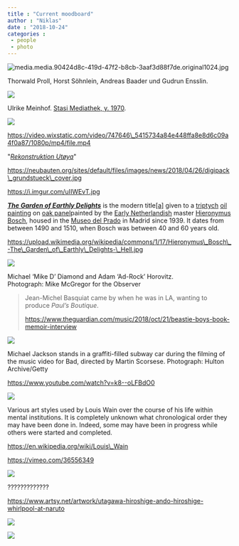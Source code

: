```yaml
---
title : "Current moodboard"
author : "Niklas"
date : "2018-10-24"
categories : 
 - people
 - photo
---
```


![media.media.90424d8c-419d-47f2-b8cb-3aaf3d88f7de.original1024.jpg](https://niklasblog.com/wp-content/media.media_.90424d8c-419d-47f2-b8cb-3aaf3d88f7de.original1024.jpg)

Thorwald Proll, Horst Söhnlein, Andreas Baader und Gudrun Ensslin.

![](https://niklasblog.com/wp-content/meinhof.jpg)

Ulrike Meinhof. [Stasi Mediathek, y. 1970](https://www.stasi-mediathek.de/medien/bildfahndung-zu-ulrike-meinhof/blatt/22/).

![](https://niklasblog.com/wp-content/9789170370922-500x793.jpg)

https://video.wixstatic.com/video/747646\_5415734a84e448ffa8e8d6c09a4f0a87/1080p/mp4/file.mp4

"_[Rekonstruktion Utøya](https://www.rekonstruktionutoya.se)_"

https://neubauten.org/sites/default/files/images/news/2018/04/26/digipack\_grundstueck\_cover.jpg

https://i.imgur.com/uIIWEvT.jpg

_**[The Garden of Earthly Delights](https://en.wikipedia.org/wiki/The_Garden_of_Earthly_Delights)**_ is the modern title[\[a\]](https://en.wikipedia.org/wiki/The_Garden_of_Earthly_Delights#cite_note-1) given to a [triptych](https://en.wikipedia.org/wiki/Triptych) [oil painting](https://en.wikipedia.org/wiki/Oil_painting) on [oak panel](https://en.wikipedia.org/wiki/Oak)painted by the [Early Netherlandish](https://en.wikipedia.org/wiki/Early_Netherlandish_painting) master [Hieronymus Bosch](https://en.wikipedia.org/wiki/Hieronymus_Bosch), housed in the [Museo del Prado](https://en.wikipedia.org/wiki/Museo_del_Prado) in Madrid since 1939. It dates from between 1490 and 1510, when Bosch was between 40 and 60 years old.

https://upload.wikimedia.org/wikipedia/commons/1/17/Hieronymus\_Bosch\_-The\_Garden\_of\_Earthly\_Delights-\_Hell.jpg

![](https://niklasblog.com/wp-content/4480.jpg)

Michael ‘Mike D’ Diamond and Adam ‘Ad-Rock’ Horovitz.  
Photograph: Mike McGregor for the Observer

> Jean-Michel Basquiat came by when he was in LA, wanting to produce _Paul’s Boutique_.
> 
> https://www.theguardian.com/music/2018/oct/21/beastie-boys-book-memoir-interview

![](https://niklasblog.com/wp-content/5027.jpg)

Michael Jackson stands in a graffiti-filled subway car during the filming of the music video for Bad, directed by Martin Scorsese. Photograph: Hulton Archive/Getty

https://www.youtube.com/watch?v=k8--oLFBdO0

![](https://niklasblog.com/wp-content/Louis_wain_cats.jpg)

Various art styles used by Louis Wain over the course of his life within mental institutions. It is completely unknown what chronological order they may have been done in. Indeed, some may have been in progress while others were started and completed.

https://en.wikipedia.org/wiki/Louis\_Wain

https://vimeo.com/36556349

![](https://niklasblog.com/wp-content/7ac2c40ac3720af8d4e5c9baf7dfbb22eb59c074ac283-zIcufX_fw658.jpg)

?????????????

https://www.artsy.net/artwork/utagawa-hiroshige-ando-hiroshige-whirlpool-at-naruto

![](https://niklasblog.com/wp-content/DSC_0046.jpg)

![](https://niklasblog.com/wp-content/amal.jpg)
